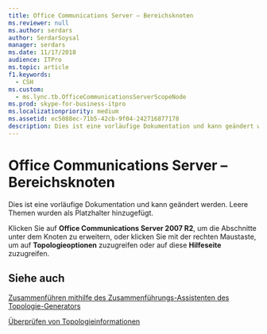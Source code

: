 ```yaml
---
title: Office Communications Server – Bereichsknoten
ms.reviewer: null
ms.author: serdars
author: SerdarSoysal
manager: serdars
ms.date: 11/17/2018
audience: ITPro
ms.topic: article
f1.keywords:
  - CSH
ms.custom:
  - ms.lync.tb.OfficeCommunicationsServerScopeNode
ms.prod: skype-for-business-itpro
ms.localizationpriority: medium
ms.assetid: ec5088ec-71b5-42cb-9f04-242716877178
description: Dies ist eine vorläufige Dokumentation und kann geändert werden. Leere Themen wurden als Platzhalter hinzugefügt.
---
```


# <a name="office-communications-server-scope-node"></a>Office Communications Server – Bereichsknoten

Dies ist eine vorläufige Dokumentation und kann geändert werden. Leere Themen wurden als Platzhalter hinzugefügt.

Klicken Sie auf **Office Communications Server 2007 R2**, um die Abschnitte unter dem Knoten zu erweitern, oder klicken Sie mit der rechten Maustaste, um auf **Topologieoptionen** zuzugreifen oder auf diese **Hilfeseite** zuzugreifen.

## <a name="see-also"></a>Siehe auch

[Zusammenführen mithilfe des Zusammenführungs-Assistenten des Topologie-Generators](/previous-versions/office/lync-server-2013/merge-using-topology-builder-merge-wizard)

[Überprüfen von Topologieinformationen](/previous-versions/office/lync-server-2013/verify-topology-information)